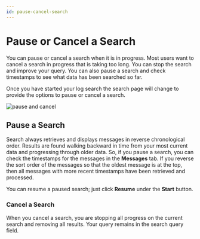 ```yaml
---
id: pause-cancel-search
---
```


# Pause or Cancel a Search

You can pause or cancel a search when it is in progress. Most users want to cancel a search in progress that is taking too long. You can stop the search and improve your query. You can also pause a search and check timestamps to see what data has been searched so far.

Once you have started your log search the search page will change to provide the options to pause or cancel a search.

![pause and cancel](/img/search/get-started-search/build-search/pause-cancel-search.png)

## Pause a Search

Search always retrieves and displays messages in reverse chronological order. Results are found walking backward in time from your most current data and progressing through older data. So, if you pause a search, you can check the timestamps for the messages in the **Messages** tab. If you reverse the sort order of the messages so that the oldest message is at the top, then all messages with more recent timestamps have been retrieved and processed.

You can resume a paused search; just click **Resume** under the **Start** button.

### Cancel a Search

When you cancel a search, you are stopping all progress on the current search and removing all results. Your query remains in the search query field.
